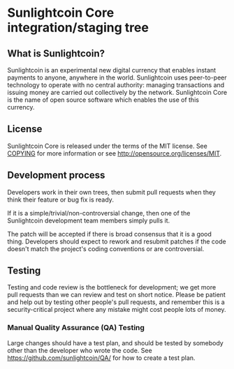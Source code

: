 Sunlightcoin Core integration/staging tree
=====================================


What is Sunlightcoin?
----------------

Sunlightcoin is an experimental new digital currency that enables instant payments to
anyone, anywhere in the world. Sunlightcoin uses peer-to-peer technology to operate
with no central authority: managing transactions and issuing money are carried
out collectively by the network. Sunlightcoin Core is the name of open source
software which enables the use of this currency.

License
-------

Sunlightcoin Core is released under the terms of the MIT license. See [COPYING](COPYING) for more
information or see http://opensource.org/licenses/MIT.

Development process
-------------------

Developers work in their own trees, then submit pull requests when they think
their feature or bug fix is ready.

If it is a simple/trivial/non-controversial change, then one of the Sunlightcoin
development team members simply pulls it.

The patch will be accepted if there is broad consensus that it is a good thing.
Developers should expect to rework and resubmit patches if the code doesn't
match the project's coding conventions or are
controversial.


Testing
-------

Testing and code review is the bottleneck for development; we get more pull
requests than we can review and test on short notice. Please be patient and help out by testing
other people's pull requests, and remember this is a security-critical project where any mistake might cost people
lots of money.

### Manual Quality Assurance (QA) Testing

Large changes should have a test plan, and should be tested by somebody other
than the developer who wrote the code.
See https://github.com/sunlightcoin/QA/ for how to create a test plan.

